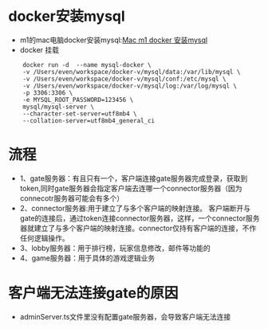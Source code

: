 

# docker安装mysql
* m1的mac电脑docker安装mysql:[Mac m1 docker 安装mysql](https://www.jianshu.com/p/eb3d9129d880)
* docker 挂载
```
    docker run -d  --name mysql-docker \
    -v /Users/even/workspace/docker-v/mysql/data:/var/lib/mysql \
    -v /Users/even/workspace/docker-v/mysql/conf:/etc/mysql \
    -v /Users/even/workspace/docker-v/mysql/log:/var/log/mysql \
    -p 3306:3306 \
    -e MYSQL_ROOT_PASSWORD=123456 \
    mysql/mysql-server \
    --character-set-server=utf8mb4 \
    --collation-server=utf8mb4_general_ci
```

# 流程
* 1、gate服务器：有且只有一个，客户端连接gate服务器完成登录，获取到token,同时gate服务器会指定客户端去连哪一个connector服务器（因为connecotr服务器可能会有多个）
* 2、connector服务器:用于建立了与多个客户端的映射连接。 客户端断开与gate的连接后，通过token连接connector服务器，这样，一个connector服务器就建立了与多个客户端的映射连接。connector仅持有客户端的连接，不作任何逻辑操作。
* 3、lobby服务器：用于排行榜，玩家信息修改，邮件等功能的
* 4、game服务器：用于具体的游戏逻辑业务

# 客户端无法连接gate的原因
* adminServer.ts文件里没有配置gate服务器，会导致客户端无法连接
